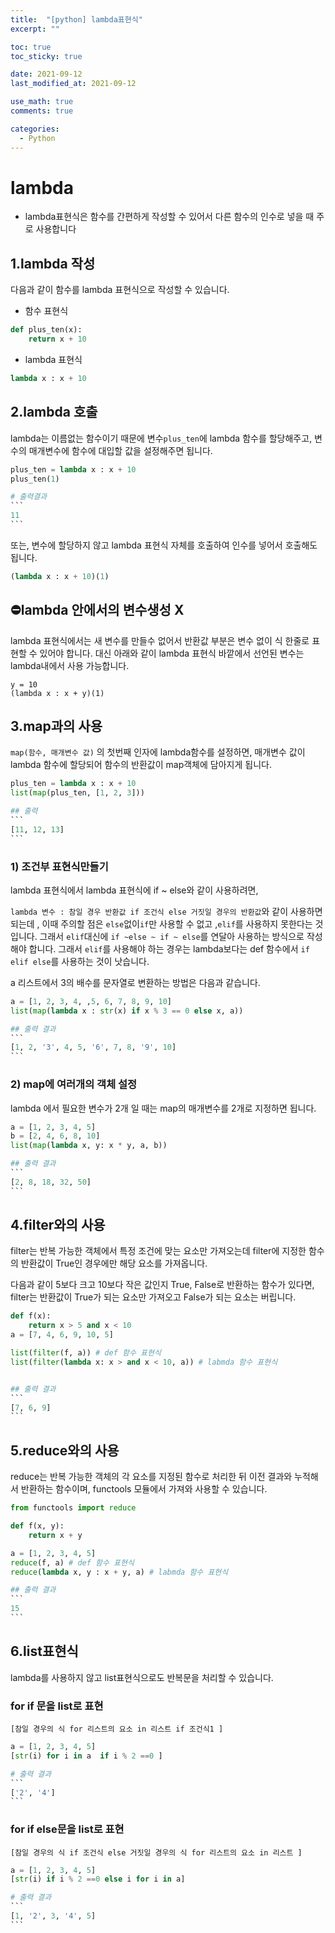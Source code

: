 ```yaml
---
title:  "[python] lambda표현식"
excerpt: ""

toc: true
toc_sticky: true

date: 2021-09-12
last_modified_at: 2021-09-12

use_math: true
comments: true

categories:
  - Python
---
```




# lambda

- lambda표현식은 함수를 간편하게 작성할 수 있어서 다른 함수의 인수로 넣을 때 주로 사용합니다



## 1.lambda 작성

다음과 같이 함수를 lambda 표현식으로 작성할 수 있습니다.

- 함수 표현식

```python
def plus_ten(x):
	return x + 10
```

- lambda 표현식

```python
lambda x : x + 10
```



## 2.lambda 호출

lambda는 이름없는 함수이기 때문에 변수`plus_ten`에 lambda 함수를 할당해주고, 변수의 매개변수에 함수에 대입할 값을 설정해주면 됩니다.

````python
plus_ten = lambda x : x + 10
plus_ten(1)

# 출력결과
```
11
```
````



또는, 변수에 할당하지 않고 lambda 표현식 자체를 호출하여 인수를 넣어서 호출해도 됩니다.

```python
(lambda x : x + 10)(1)
```





## ⛔lambda 안에서의 변수생성 X

lambda 표현식에서는 새 변수를 만들수 없어서 반환값 부분은 변수 없이 식 한줄로 표현할 수 있어야 합니다. 대신 아래와 같이 lambda 표현식 바깥에서 선언된 변수는 lambda내에서 사용 가능합니다. 

```
y = 10
(lambda x : x + y)(1)
```



## 3.map과의 사용

`map(함수, 매개변수 값)` 의 첫번째 인자에 lambda함수를 설정하면, 매개변수 값이 lambda 함수에 할당되어 함수의 반환값이 map객체에 담아지게 됩니다.



````python
plus_ten = lambda x : x + 10
list(map(plus_ten, [1, 2, 3]))

## 출력
```
[11, 12, 13]
```
````





### 1) 조건부 표현식만들기

lambda 표현식에서 lambda 표현식에 if ~ else와 같이 사용하려면, 

`lambda 변수 : 참일 경우 반환값 if 조건식 else 거짓일 경우의 반환값`와 같이 사용하면 되는데 , 이때 주의할 점은 `else`없이`if`만 사용할 수 없고 ,`elif`를 사용하지 못한다는 것입니다.  그래서 `elif`대신에 `if ~else ~ if ~ else`를 연달아 사용하는 방식으로 작성해야 합니다. 그래서 `elif`를 사용해야 하는 경우는 lambda보다는 def 함수에서 `if elif else`를 사용하는 것이 낫습니다.

a 리스트에서 3의 배수를 문자열로 변환하는 방법은 다음과 같습니다.

````python
a = [1, 2, 3, 4, ,5, 6, 7, 8, 9, 10]
list(map(lambda x : str(x) if x % 3 == 0 else x, a))

## 출력 결과
```
[1, 2, '3', 4, 5, '6', 7, 8, '9', 10]
```
````



### 2) map에 여러개의 객체 설정

lambda 에서 필요한 변수가 2개 일 때는 map의 매개변수를 2개로 지정하면 됩니다.

````python
a = [1, 2, 3, 4, 5]
b = [2, 4, 6, 8, 10]
list(map(lambda x, y: x * y, a, b))

## 출력 결과
```
[2, 8, 18, 32, 50]
```
````



## 4.filter와의 사용

filter는 반복 가능한 객체에서 특정 조건에 맞는 요소만 가져오는데 filter에 지정한 함수의 반환값이 True인 경우에만 해당 요소를 가져옵니다.



다음과 같이 5보다 크고 10보다 작은 값인지 True, False로 반환하는 함수가 있다면, filter는 반환값이 True가 되는 요소만 가져오고 False가 되는 요소는 버립니다.

````python
def f(x):
	return x > 5 and x < 10
a = [7, 4, 6, 9, 10, 5]

list(filter(f, a)) # def 함수 표현식
list(filter(lambda x: x > and x < 10, a)) # labmda 함수 표현식


## 출력 결과
```
[7, 6, 9]
```
````



## 5.reduce와의 사용

reduce는 반복 가능한 객체의 각 요소를 지정된 함수로 처리한 뒤 이전 결과와 누적해서 반환하는 함수이며, functools 모듈에서 가져와 사용할 수 있습니다.

````python
from functools import reduce

def f(x, y):
	return x + y

a = [1, 2, 3, 4, 5]
reduce(f, a) # def 함수 표현식
reduce(lambda x, y : x + y, a) # labmda 함수 표현식

## 출력 결과
```
15
```
````



## 6.list표현식

lambda를 사용하지 않고 list표현식으로도 반복문을 처리할 수 있습니다.

### for if 문을 list로 표현

`[참일 경우의 식 for 리스트의 요소 in 리스트 if 조건식1 ]`

````python
a = [1, 2, 3, 4, 5]
[str(i) for i in a  if i % 2 ==0 ]

# 출력 결과
```
['2', '4']
```
````



### for if else문을 list로 표현

`[참일 경우의 식 if 조건식 else 거짓일 경우의 식 for 리스트의 요소 in 리스트 ]`

````python
a = [1, 2, 3, 4, 5]
[str(i) if i % 2 ==0 else i for i in a]

# 출력 결과
```
[1, '2', 3, '4', 5]
```
````



